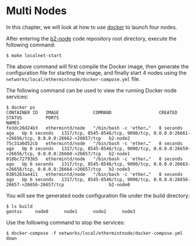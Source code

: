 # Multi Nodes
In this chapter, we will look at how to use [docker](https://docs.docker.com/engine/install/) to launch four nodes.

After entering the [b2-node](https://github.com/b2network/b2-node.git) code repository root directory, execute the following command:

```
$ make localnet-start
```

The above command will first compile the Docker image, then generate the configuration file for starting the image, and finally start 4 nodes using the `networks/local/ethermintnode/docker-compose.yml` file.

The following command can be used to view the running Docker node services:

```
$ docker ps
CONTAINER ID   IMAGE             COMMAND                  CREATED         STATUS         PORTS                                                                                   NAMES
fe3dc26d24b3   ethermintd/node   "/bin/bash -c 'ether…"   8 seconds ago   Up 6 seconds   1317/tcp, 8545-8546/tcp, 9090/tcp, 0.0.0.0:26661->26656/tcp, 0.0.0.0:26662->26657/tcp   b2-node2
75c31a6d52cb   ethermintd/node   "/bin/bash -c 'ether…"   8 seconds ago   Up 6 seconds   1317/tcp, 8545-8546/tcp, 9090/tcp, 0.0.0.0:26659->26656/tcp, 0.0.0.0:26660->26657/tcp   b2-node1
010bc72793b5   ethermintd/node   "/bin/bash -c 'ether…"   8 seconds ago   Up 6 seconds   1317/tcp, 8545-8546/tcp, 9090/tcp, 0.0.0.0:26663->26656/tcp, 0.0.0.0:26664->26657/tcp   b2-node3
0385263ae411   ethermintd/node   "/bin/bash -c 'ether…"   8 seconds ago   Up 6 seconds   1317/tcp, 8545-8546/tcp, 9090/tcp, 0.0.0.0:26656-26657->26656-26657/tcp                 b2-node0
```

You will see the generated node configuration file under the build directory:
```
$ ls build                                            
gentxs     node0      node1      node2      node3
```

Use the following command to stop the services:

```
$ docker-compose -f networks/local/ethermintnode/docker-compose.yml down
```